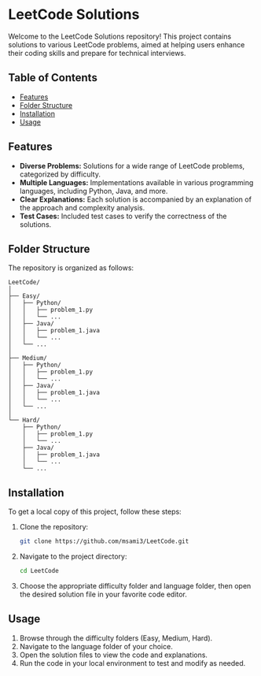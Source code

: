 # LeetCode Solutions

Welcome to the LeetCode Solutions repository! This project contains solutions to various LeetCode problems, aimed at helping users enhance their coding skills and prepare for technical interviews.

## Table of Contents

- [Features](#features)
- [Folder Structure](#folder-structure)
- [Installation](#installation)
- [Usage](#usage)

## Features

- **Diverse Problems:** Solutions for a wide range of LeetCode problems, categorized by difficulty.
- **Multiple Languages:** Implementations available in various programming languages, including Python, Java, and more.
- **Clear Explanations:** Each solution is accompanied by an explanation of the approach and complexity analysis.
- **Test Cases:** Included test cases to verify the correctness of the solutions.

## Folder Structure

The repository is organized as follows:

```
LeetCode/
│
├── Easy/
│   ├── Python/
│   │   ├── problem_1.py
│   │   └── ...
│   ├── Java/
│   │   ├── problem_1.java
│   │   └── ...
│   └── ...
│
├── Medium/
│   ├── Python/
│   │   ├── problem_1.py
│   │   └── ...
│   ├── Java/
│   │   ├── problem_1.java
│   │   └── ...
│   └── ...
│
└── Hard/
    ├── Python/
    │   ├── problem_1.py
    │   └── ...
    ├── Java/
    │   ├── problem_1.java
    │   └── ...
    └── ...
```

## Installation

To get a local copy of this project, follow these steps:

1. Clone the repository:
   ```bash
   git clone https://github.com/msami3/LeetCode.git
   ```

2. Navigate to the project directory:
   ```bash
   cd LeetCode
   ```

3. Choose the appropriate difficulty folder and language folder, then open the desired solution file in your favorite code editor.

## Usage

1. Browse through the difficulty folders (Easy, Medium, Hard).
2. Navigate to the language folder of your choice.
3. Open the solution files to view the code and explanations.
4. Run the code in your local environment to test and modify as needed.
